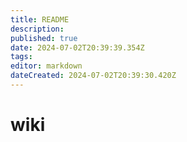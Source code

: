 ```yaml
---
title: README
description: 
published: true
date: 2024-07-02T20:39:39.354Z
tags: 
editor: markdown
dateCreated: 2024-07-02T20:39:30.420Z
---
```


# wiki
